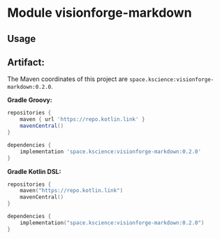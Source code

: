 # Module visionforge-markdown



## Usage

## Artifact:

The Maven coordinates of this project are `space.kscience:visionforge-markdown:0.2.0`.

**Gradle Groovy:**
```groovy
repositories {
    maven { url 'https://repo.kotlin.link' }
    mavenCentral()
}

dependencies {
    implementation 'space.kscience:visionforge-markdown:0.2.0'
}
```
**Gradle Kotlin DSL:**
```kotlin
repositories {
    maven("https://repo.kotlin.link")
    mavenCentral()
}

dependencies {
    implementation("space.kscience:visionforge-markdown:0.2.0")
}
```
